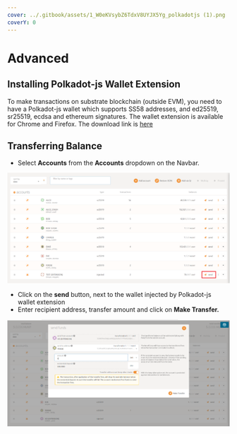 ```yaml
---
cover: ../.gitbook/assets/1_W0eKVsybZ6TdxV8UYJX5Yg_polkadotjs (1).png
coverY: 0
---
```


# Advanced

## Installing Polkadot-js Wallet Extension

To make transactions on substrate blockchain (outside EVM), you need to have a Polkadot-js wallet which supports SS58 addresses, and ed25519, sr25519, ecdsa and ethereum signatures. The wallet extension is available for Chrome and Firefox. The download link is [here](https://polkadot.js.org/extension/)

## Transferring Balance

* Select **Accounts** from the **Accounts** dropdown on the Navbar.

![](../.gitbook/assets/polkadot1.png)

* Click on the **send** button, next to the wallet injected by Polkadot-js wallet extension
* Enter recipient address, transfer amount and click on **Make Transfer.**

![](<../.gitbook/assets/image (1).png>)
